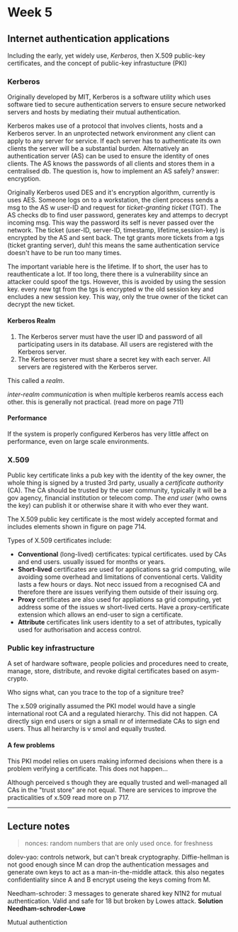 # Week 5

## Internet authentication applications

Including the early, yet widely use, *Kerberos*, then X.509 public-key certificates, and the concept of public-key infrastucture (PKI)

### Kerberos

Originally developed by MIT, Kerberos is a software utility which uses software tied to secure authentication servers to ensure secure networked servers and hosts by mediating their mutual authentication.

Kerberos makes use of a protocol that involves clients, hosts and a Kerberos server. In an unprotected network environment any client can apply to any server for service. If each server has to authenticate its own clients the server will be a substantial burden. Alternatively an authentication server (AS) can be used to ensure the identity of ones clients. The AS knows the passwords of all clients and stores them in a centralised db. The question is, how to implement an AS safely? answer: encryption.

Originally Kerberos used DES and it's encryption algorithm, currently is uses AES. Someone logs on to a workstation, the client process sends a msg to the AS w user-ID and request for *ticket-granting ticket* (TGT). The AS checks db to find user password, generates key and attemps to decrypt incoming msg. This way the password its self is never passed over the network. The ticket (user-ID, server-ID, timestamp, lifetime,session-key) is encrypted by the AS and sent back. The tgt grants more tickets from a tgs (ticket granting server), duh! this means the same authentication service doesn't have to be run too many times.

The important variable here is the lifetime. If to short, the user has to reauthenticate a lot. If too long, there there is a vulnerability since an attacker could spoof the tgs. However, this is avoided by using the session key. every new tgt from the tgs is encrypted w the old session key and encludes a new session key. This way, only the true owner of the ticket can decrypt the new ticket.

#### Kerberos Realm

1. The Kerberos server must have the user ID and password of all participating users in its database. All users are registered with the Kerberos server.
2. The Kerberos server must share a secret key with each server. All servers are registered with the Kerberos server.

This called a *realm*.

*inter-realm communication* is when multiple kerberos reamls access each other. this is generally not practical. (read more on page 711)

#### Performance

If the system is properly configured Kerberos has very little affect on performance, even on large scale environments.

### X.509

Public key certificate links a pub key with the identity of the key owner, the whole thing is signed by a trusted 3rd party, usually a *certificate authority* (CA). The CA should be trusted by the user community, typically it will be a gov agency, financial institution or telecom comp. The *end user* (who owns the key) can publish it or otherwise share it with who ever they want.

The X.509 public key certificate is the most widely accepted format and includes elements shown in figure on page 714.

Types of X.509 certificates include:

- **Conventional** (long-lived) certificates: typical certificates. used by CAs and end users. usually issued for months or years.
- **Short-lived** certificates are used for applications sa grid computing, wile avoiding some overhead and limitations of conventional certs. Validity lasts a few hours or days. Not necc issued from a recognised CA and therefore there are issues verifying them outside of their issuing org.
- **Proxy** certificates are also used for appliations sa grid computing, yet address some of the issues w short-lived certs. Have a proxy-certificate extension which allows an end-user to sign a certificate.
- **Attribute** certificates link users identity to a set of attributes, typically used for authorisation and access control.

### Public key infrastructure

A set of hardware software, people policies and procedures need to create, manage, store, distribute, and revoke digital certificates based on asym-crypto.

Who signs what, can you trace to the top of a signiture tree?

The x.509 originally assumed the PKI model would have a single international root CA and a regulated hierarchy. This did not happen. CA directly sign end users or sign a small nr of intermediate CAs to sign end users. Thus all heirarchy is v smol and equally trusted.

#### A few problems

This PKI model relies on users making informed decisions when there is a problem verifying a certificate. This does not happen...

Although perceived s though they are equally trusted and well-managed all CAs in the "trust store" are not equal. There are services to improve the practicalities of x.509 read more on p  717.

---

## Lecture notes

> nonces: random numbers that are only used once. for freshness

dolev-yao: controls network, but can't break cryptography. Diffie-hellman is not good enough since M can drop the authentication messages and generate own keys to act as a man-in-the-middle attack. this also negates confidentiality since A and B encrypt useing the keys coming from M.

Needham-schroder: 3 messages to generate shared key N1N2 for mutual authentication. Valid and safe for 18 but broken by Lowes attack. **Solution Needham-schroder-Lowe**

Mutual authentiction
